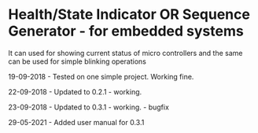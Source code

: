 # Health/State Indicator OR Sequence Generator - for embedded systems

It can used for showing current status of micro controllers and the same can be used for simple blinking operations
 
19-09-2018 - Tested on one simple project. Working fine.

22-09-2018 - Updated to 0.2.1 - working.

23-09-2018 - Updated to 0.3.1 - working. - bugfix

29-05-2021 - Added user manual for 0.3.1
